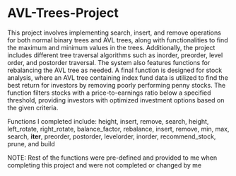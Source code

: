 # AVL-Trees-Project




This project involves implementing search, insert, and remove operations for both normal binary trees and AVL trees, along with functionalities to find the maximum and minimum values in the trees. Additionally, the project includes different tree traversal algorithms such as inorder, preorder, level order, and postorder traversal. The system also features functions for rebalancing the AVL tree as needed. A final function is designed for stock analysis, where an AVL tree containing index fund data is utilized to find the best return for investors by removing poorly performing penny stocks. The function filters stocks with a price-to-earnings ratio below a specified threshold, providing investors with optimized investment options based on the given criteria.




Functions I completed include: height, insert, remove, search, height, left_rotate, right_rotate, balance_factor, rebalance, insert, remove, min, max, search, __iter__, preorder, postorder, levelorder, inorder, recommend_stock, prune, and build



NOTE: Rest of the functions were pre-defined and provided to me when completing this project and were not completed or changed by me
